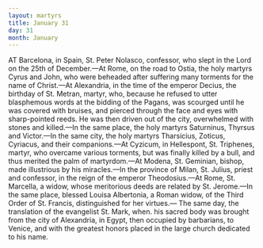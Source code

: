 ```yaml
---
layout: martyrs
title: January 31
day: 31
month: January
---
```

AT Barcelona, in Spain, St. Peter Nolasco, confessor, who slept in the Lord on the 25th of December.&mdash;At Rome, on the road to Ostia, the holy martyrs Cyrus and John, who were beheaded after suffering many torments for the name of Christ.&mdash;At Alexandria, in the time of the emperor Decius, the birthday of St. Metran, martyr, who, because he refused to utter blasphemous words at the bidding of the Pagans, was scourged until he was covered with bruises, and pierced through the face and eyes with sharp-pointed reeds. He was then driven out of the city, overwhelmed with stones and killed.&mdash;In the same place, the holy martyrs Saturninus, Thyrsus and Victor.&mdash;In the same city, the holy martyrs Tharsicius, Zoticus, Cyriacus, and their companions.&mdash;At Cyzicum, in Hellespont, St. Triphenes, martyr, who overcame various torments, but was finally killed by a bull, and thus merited the palm of martyrdom.&mdash;At Modena, St. Geminian, bishop, made illustrious by his miracles.&mdash;In the province of Milan, St. Julius, priest and confessor, in the reign of the emperor Theodosius.&mdash;At Rome, St. Marcella, a widow, whose meritorious deeds are related by St. Jerome.&mdash;In the same place, blessed Louisa Albertonia, a Roman widow, of the Third Order of St. Francis, distinguished for her virtues.&mdash; The same day, the translation of the evangelist St. Mark, when. his sacred body was brought from the city of Alexandria, in Egypt, then occupied by barbarians, to Venice, and with the greatest honors placed in the large church dedicated to his name.  
